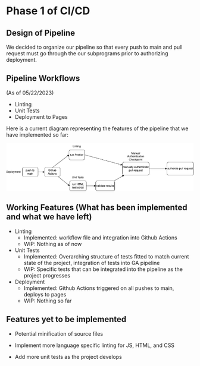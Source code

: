 # Phase 1 of CI/CD

## Design of Pipeline

We decided to organize our pipeline so that every push to main and pull request must go through the our subprograms prior to authorizing deployment.

## Pipeline Workflows

(As of 05/22/2023)

* Linting
* Unit Tests
* Deployment to Pages

Here is a current diagram representing the features of the pipeline that we have implemented so far:

![pipeline diagram](/admin/cipipeline/phase1.drawio.png)

## Working Features (What has been implemented and what we have left)

* Linting
  - Implemented: workflow file and integration into Github Actions
  - WIP: Nothing as of now
* Unit Tests
  - Implemented: Overarching structure of tests fitted to match current state of the project, integration of tests into GA pipeline
  - WIP: Specific tests that can be integrated into the pipeline as the project progresses
* Deployment
  - Implemented: Github Actions triggered on all pushes to main, deploys to pages
  - WIP: Nothing so far

## Features yet to be implemented

* Potential minification of source files

* Implement more language specific linting for JS, HTML, and CSS

* Add more unit tests as the project develops
